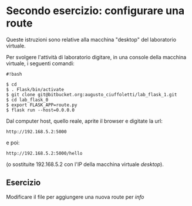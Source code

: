 # Secondo esercizio: configurare una route #

Queste istruzioni sono relative alla macchina "desktop" del laboratorio virtuale.

Per svolgere l'attività di laboratorio digitare, in una console della macchina virtuale, i seguenti comandi:

```
#!bash

$ cd
$ . Flask/bin/activate
$ git clone git@bitbucket.org:augusto_ciuffoletti/lab_flask_1.git
$ cd lab_flask_0
$ export FLASK_APP=route.py
$ flask run --host=0.0.0.0
```

Dal computer host, quello reale, aprite il browser e digitate la url:

```
http://192.168.5.2:5000
```

e poi:

```
http://192.168.5.2:5000/hello
```

(o sostituite 192.168.5.2 con l'IP della macchina virtuale *desktop*).

## Esercizio ##

Modificare il file per aggiungere una nuova route per *info*